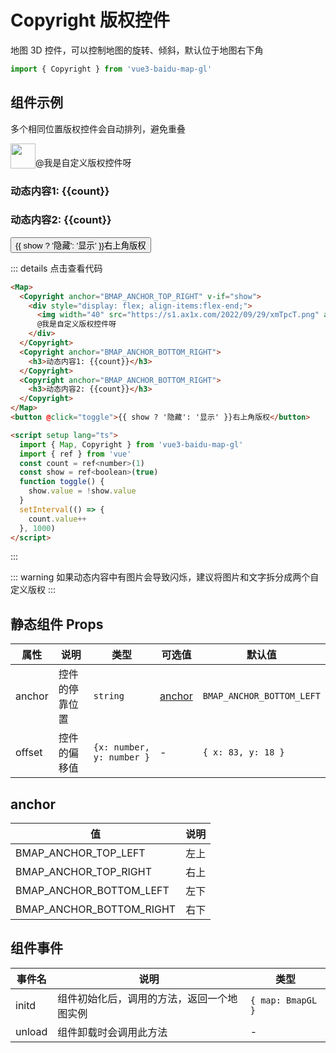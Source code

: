 # Copyright 版权控件

地图 3D 控件，可以控制地图的旋转、倾斜，默认位于地图右下角

```ts
import { Copyright } from 'vue3-baidu-map-gl'
```

## 组件示例

多个相同位置版权控件会自动排列，避免重叠

<div>
<Map
  height="400px"
>
  <Copyright anchor="BMAP_ANCHOR_TOP_RIGHT" v-if="show">
    <div style="display: flex; align-items:flex-end;">
      <img width='40' src="https://s1.ax1x.com/2022/09/29/xmTpcT.png" alt="">
      @我是自定义版权控件呀
    </div>
  </Copyright>
  <Copyright anchor="BMAP_ANCHOR_BOTTOM_RIGHT">
      <h3>动态内容1: {{count}}</h3>
  </Copyright>
  <Copyright anchor="BMAP_ANCHOR_BOTTOM_RIGHT">
      <h3>动态内容2: {{count}}</h3>
  </Copyright>
</Map>
<button class="myButton no-m-b" @click="toggle">{{ show ? '隐藏': '显示' }}右上角版权</button>  
</div>

<script setup lang="ts">
import {ref} from 'vue'
const count = ref<number>(1)
const show = ref<boolean>(true)
function toggle(){     
  show.value = !show.value
} 
if(typeof window !== 'undefined'){
  setInterval(() => {
    count.value ++ 
  }, 1000); 
}
</script>

::: details 点击查看代码

<!-- prettier-ignore -->
```html
<Map>
  <Copyright anchor="BMAP_ANCHOR_TOP_RIGHT" v-if="show">
    <div style="display: flex; align-items:flex-end;">
      <img width="40" src="https://s1.ax1x.com/2022/09/29/xmTpcT.png" alt="" />
      @我是自定义版权控件呀
    </div>
  </Copyright>
  <Copyright anchor="BMAP_ANCHOR_BOTTOM_RIGHT">
    <h3>动态内容1: {{count}}</h3>
  </Copyright>
  <Copyright anchor="BMAP_ANCHOR_BOTTOM_RIGHT">
    <h3>动态内容2: {{count}}</h3>
  </Copyright>
</Map>
<button @click="toggle">{{ show ? '隐藏': '显示' }}右上角版权</button>

<script setup lang="ts">
  import { Map, Copyright } from 'vue3-baidu-map-gl'
  import { ref } from 'vue'
  const count = ref<number>(1)
  const show = ref<boolean>(true)
  function toggle() {
    show.value = !show.value
  }
  setInterval(() => {
    count.value++
  }, 1000)
</script>
```

:::

::: warning
如果动态内容中有图片会导致闪烁，建议将图片和文字拆分成两个自定义版权
:::

## 静态组件 Props

| 属性   | 说明           | 类型                      | 可选值            | 默认值                    |
| ------ | -------------- | ------------------------- | ----------------- | ------------------------- |
| anchor | 控件的停靠位置 | `string`                  | [anchor](#anchor) | `BMAP_ANCHOR_BOTTOM_LEFT` |
| offset | 控件的偏移值   | `{x: number, y: number }` | -                 | `{ x: 83, y: 18 }`        |

## anchor

| 值                       | 说明 |
| ------------------------ | ---- |
| BMAP_ANCHOR_TOP_LEFT     | 左上 |
| BMAP_ANCHOR_TOP_RIGHT    | 右上 |
| BMAP_ANCHOR_BOTTOM_LEFT  | 左下 |
| BMAP_ANCHOR_BOTTOM_RIGHT | 右下 |


## 组件事件

| 事件名          | 说明                                                                                             | 类型                                     |
| --------------- | ------------------------------------------------------------------------------------------------ | ---------------------------------------- |
| initd           | 组件初始化后，调用的方法，返回一个地图实例                                                       | `{ map: BmapGL }`                        |
| unload          | 组件卸载时会调用此方法                                                                           | -                                        |